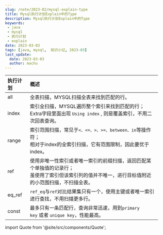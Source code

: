 ```yaml
---
slug: /note/2023-02/mysql-explain-type
title: Mysql执行计划Explain中的Type
description: Mysql执行计划Explain中的Type
keywords:
 - java
 - mysql
 - 执行计划
 - explain
date: 2023-03-03
tags: [java, mysql,  知识小记, 2023-03]
last_update:
  date: 2023-03-03
  author: machu
---
```



|  执行计划   |  概述   |  
| :--  | :-- |
|  all   |  全表扫描，MYSQL扫描全表来找到匹配的行。   |
|  index   |  <span>索引全扫描，MYSQL遍历整个索引来找到匹配的行；<br/>Extra字段里面出现 <code>Using index</code> , 则是覆盖索引，不用二次回表查询。</span>   |
|  range   |  <span>索引范围扫描，常见于<code><、<=、>、>=、between、in</code>等操作符；<br/>相对于index的全索引扫描，它有范围限制，因此要优于index。</span>   |
|  ref   |  使用非唯一性索引或者唯一索引的前缀扫描，返回匹配某个单独值的记录行；<br/>虽使用了索引但该索引列的值并不唯一，进行目标值附近的小范围扫描，不扫描全表。   |
|  eq_ref   |  <span> <code>ref_eq</code>与<code>ref</code>对比结果集只有一个，使用主键或者唯一索引进行查找，不用扫描更多行。</span>   |
|  const   |  <span>最多只有一条匹配行，查询非常迅速，用到<code>primary key</code> 或者 <code>unique key</code>，性能最高。</span>   |

import Quote from '@site/src/components/Quote';

> <Quote></Quote>

